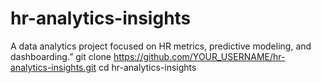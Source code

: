 # hr-analytics-insights
A data analytics project focused on HR metrics, predictive modeling, and dashboarding.”
git clone https://github.com/YOUR_USERNAME/hr-analytics-insights.git
cd hr-analytics-insights
